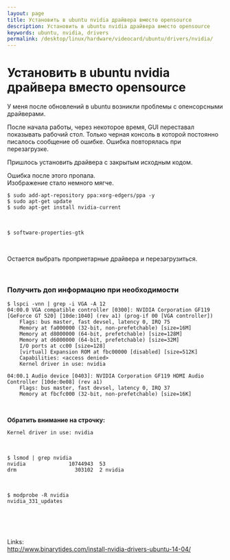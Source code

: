 ```yaml
---
layout: page
title: Установить в ubuntu nvidia драйвера вместо opensource
description: Установить в ubuntu nvidia драйвера вместо opensource
keywords: ubuntu, nvidia, drivers
permalink: /desktop/linux/hardware/videocard/ubuntu/drivers/nvidia/
---
```


# Установить в ubuntu nvidia драйвера вместо opensource

У меня после обновлений в ubuntu возникли проблемы с опенсорсными драйверами.

После начала работы, через некоторое время, GUI переставал показывать рабочий стол. Только черная консоль в которой постоянно писалось сообщение об ошибке. Ошибка повторялась при перезагрузке.

Пришлось установить драйвера с закрытым исходным кодом.

Ошибка после этого пропала.  
Изображение стало немного мягче.

    $ sudo add-apt-repository ppa:xorg-edgers/ppa -y
    $ sudo apt-get update
    $ sudo apt-get install nvidia-current

<br/>

    $ software-properties-gtk

<br/>

Остается выбрать проприетарные драйвера и перезагрузиться.

<br/>

### Получить доп информацию при необходимости

    $ lspci -vnn | grep -i VGA -A 12
    04:00.0 VGA compatible controller [0300]: NVIDIA Corporation GF119 [GeForce GT 520] [10de:1040] (rev a1) (prog-if 00 [VGA controller])
    	Flags: bus master, fast devsel, latency 0, IRQ 75
    	Memory at fa000000 (32-bit, non-prefetchable) [size=16M]
    	Memory at d8000000 (64-bit, prefetchable) [size=128M]
    	Memory at d6000000 (64-bit, prefetchable) [size=32M]
    	I/O ports at cc00 [size=128]
    	[virtual] Expansion ROM at fbc00000 [disabled] [size=512K]
    	Capabilities: <access denied>
    	Kernel driver in use: nvidia

    04:00.1 Audio device [0403]: NVIDIA Corporation GF119 HDMI Audio Controller [10de:0e08] (rev a1)
    	Flags: bus master, fast devsel, latency 0, IRQ 37
    	Memory at fbcfc000 (32-bit, non-prefetchable) [size=16K]

<br/>

**Обратить внимание на строчку:**

    Kernel driver in use: nvidia

<br/>

    $ lsmod | grep nvidia
    nvidia              10744943  53
    drm                   303102  2 nvidia

<br/>

    $ modprobe -R nvidia
    nvidia_331_updates

<br/><br/><br/>

Links:  
http://www.binarytides.com/install-nvidia-drivers-ubuntu-14-04/

<br/>

<!--

Возможно, нужно установить драйвера nvidia следующей командой

    $ sudo ubuntu-drivers autoinstall

-->
